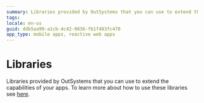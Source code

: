 ```yaml
---
summary: Libraries provided by OutSystems that you can use to extend the capabilities of your apps.
tags:
locale: en-us
guid: ddb5aa99-a1cb-4c42-9836-fb1f483fc470
app_type: mobile apps, reactive web apps
---
```

# Libraries

Libraries provided by OutSystems that you can use to extend the capabilities of your apps. To learn more about how to use these libraries see [here](../../building-apps/use-public-elements.md#libraries).
